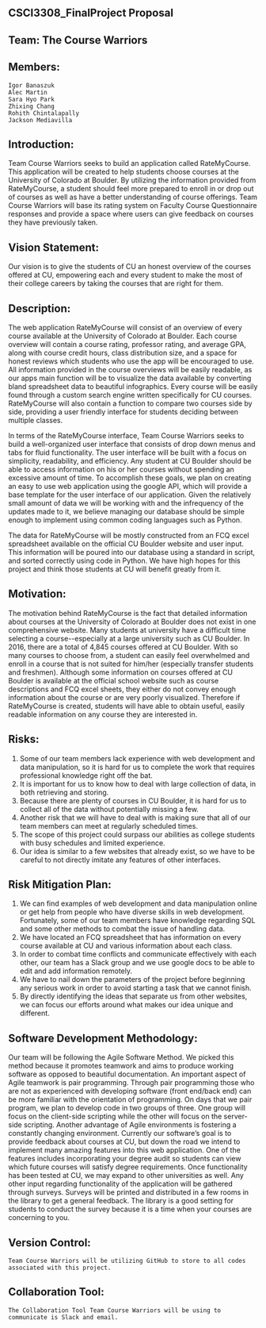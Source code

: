## CSCI3308_FinalProject Proposal

## Team: The Course Warriors

## Members:
    Igor Banaszuk        
    Alec Martin
    Sara Hyo Park        
    Zhixing Chang
    Rohith Chintalapally
    Jackson Mediavilla


## Introduction: 
    
   Team Course Warriors seeks to build an application called RateMyCourse. This application will be created to help students choose courses at the University of Colorado at Boulder. By utilizing the information provided from RateMyCourse, a student should feel more prepared to enroll in or drop out of courses as well as have a better understanding of course offerings. Team Course Warriors will base its rating system on Faculty Course Questionnaire responses and provide a space where users can give feedback on courses they have previously taken. 

## Vision Statement: 

   Our vision is to give the students of CU an honest overview of the courses offered at CU, empowering each and every student to make the most of their college careers by taking the courses that are right for them.


## Description: 

   The web application RateMyCourse will consist of an overview of every course available at the University of Colorado at Boulder. Each course overview will contain a course rating, professor rating, and average GPA, along with course credit hours, class distribution size, and a space for honest reviews which students who use the app will be encouraged to use. All information provided in the course overviews will be easily readable, as our apps main function will be to visualize the data available by converting bland spreadsheet data to beautiful infographics. Every course will be easily found through a custom search engine written specifically for CU courses. RateMyCourse will also contain a function to compare two courses side by side, providing a user friendly interface for students deciding between multiple classes.
   
   In terms of the RateMyCourse interface, Team Course Warriors seeks to build a well-organized user interface that consists of drop down menus and tabs for fluid functionality. The user interface will be built with a focus on simplicity, readability, and efficiency. Any student at CU Boulder should be able to access information on his or her courses without spending an excessive amount of time. To accomplish these goals, we plan on creating an easy to use web application using the google API, which will provide a base template for the user interface of our application. Given the relatively small amount of data we will be working with and the infrequency of the updates made to it, we believe managing our database should be simple enough to implement using common coding languages such as Python.
   
   The data for RateMyCourse will be mostly constructed from an FCQ excel spreadsheet available on the official CU Boulder website and user input.  This information will be poured into our database using a standard in script, and sorted correctly using code in Python. We have high hopes for this project and think those students at CU will benefit greatly from it.

    

## Motivation:

   The motivation behind RateMyCourse is the fact that detailed information about courses at the University of Colorado at Boulder does not exist in one comprehensive website. Many students at university have a difficult time selecting a course--especially at a large university such as CU Boulder. In 2016, there are a total of 4,845 courses offered at CU Boulder. With so many courses to choose from, a student can easily feel overwhelmed and enroll in a course that is not suited for him/her (especially transfer students and freshmen). Although some information on courses offered at CU Boulder is available at the official school website such as course descriptions and FCQ excel sheets, they either do not convey enough information about the course or are very poorly visualized. Therefore if RateMyCourse is created, students will have able to obtain useful, easily readable information on any course they are interested in. 

## Risks: 
    
1. Some of our team members  lack experience with web development and data manipulation, so it is hard for us to complete the work that requires professional knowledge right off the bat.
2. It is important for us to know how to deal with large collection of data, in both retrieving and storing.
3. Because there are plenty of courses in CU Boulder, it is hard for us to collect all of the data without potentially missing a few.
4. Another risk that we will have to deal with is making sure that all of our team members can meet at regularly scheduled times.
5. The scope of this project could surpass our abilities as college students with busy schedules and limited experience.
6. Our idea is similar to a few websites that already exist, so we have to be careful to not directly imitate any features of other interfaces.


## Risk Mitigation Plan:

1. We can find examples of web development and data manipulation online or get help from people who have diverse skills in web development.
 Fortunately, some of our team members have knowledge regarding SQL and some other methods to combat the issue of handling data. 
2. We have located an FCQ spreadsheet that has information on every course available at CU and various information about each class.
3. In order to combat time conflicts and communicate effectively with each other, our team has a Slack group and we use google docs to be able to edit and add information remotely.
4. We have to nail down the parameters of the project before beginning any serious work in order to avoid starting a task that we cannot finish.
5. By directly identifying the ideas that separate us from other websites, we can focus our efforts around what makes our idea unique and different.



## Software Development Methodology:

   Our team will be following the Agile Software Method. We picked this method because it promotes teamwork and aims to produce working software as opposed to beautiful documentation. An important aspect of Agile teamwork is pair programming. Through pair programming those who are not as experienced with developing software (front end/back end) can be more familiar with the orientation of programming. On days that we pair program, we plan to develop code in two groups of three. One group will focus on the client-side scripting while the other will focus on the server-side scripting. Another advantage of Agile environments is fostering a constantly changing environment. Currently our software’s goal is to provide feedback about courses at CU, but down the road we intend to implement many amazing features into this web application. One of the features includes incorporating your degree audit so students can view which future courses will satisfy degree requirements. Once functionality has been tested at CU, we may expand to other universities as well. Any other input regarding functionality of the application will be gathered through surveys. Surveys will be printed and distributed in a few rooms in the library to get a general feedback. The library is a good setting for students to conduct the survey because it is a time when your courses are concerning to you. 
   
## Version Control:
	Team Course Warriors will be utilizing GitHub to store to all codes associated with this project. 

## Collaboration Tool:
	The Collaboration Tool Team Course Warriors will be using to communicate is Slack and email.
